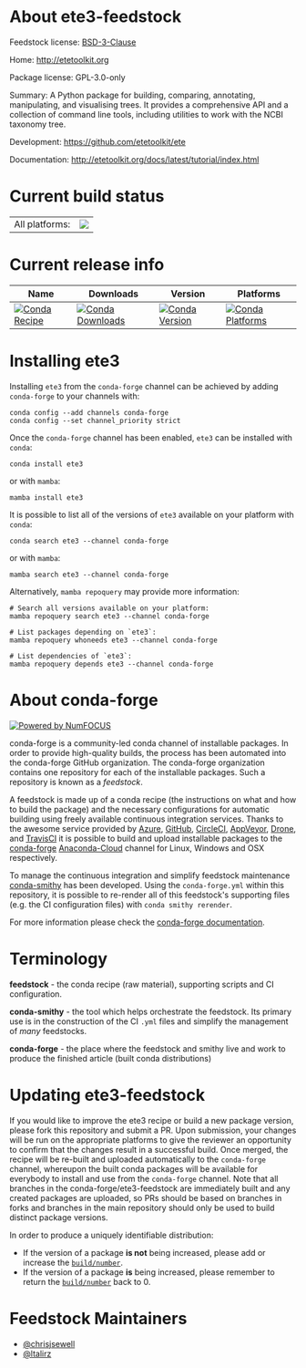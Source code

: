 About ete3-feedstock
====================

Feedstock license: [BSD-3-Clause](https://github.com/conda-forge/ete3-feedstock/blob/main/LICENSE.txt)

Home: http://etetoolkit.org

Package license: GPL-3.0-only

Summary: A Python package for building, comparing, annotating, manipulating, and visualising trees. It provides a comprehensive API and a collection of command line tools, including utilities to work with the NCBI taxonomy tree.

Development: https://github.com/etetoolkit/ete

Documentation: http://etetoolkit.org/docs/latest/tutorial/index.html

Current build status
====================


<table><tr><td>All platforms:</td>
    <td>
      <a href="https://dev.azure.com/conda-forge/feedstock-builds/_build/latest?definitionId=2294&branchName=main">
        <img src="https://dev.azure.com/conda-forge/feedstock-builds/_apis/build/status/ete3-feedstock?branchName=main">
      </a>
    </td>
  </tr>
</table>

Current release info
====================

| Name | Downloads | Version | Platforms |
| --- | --- | --- | --- |
| [![Conda Recipe](https://img.shields.io/badge/recipe-ete3-green.svg)](https://anaconda.org/conda-forge/ete3) | [![Conda Downloads](https://img.shields.io/conda/dn/conda-forge/ete3.svg)](https://anaconda.org/conda-forge/ete3) | [![Conda Version](https://img.shields.io/conda/vn/conda-forge/ete3.svg)](https://anaconda.org/conda-forge/ete3) | [![Conda Platforms](https://img.shields.io/conda/pn/conda-forge/ete3.svg)](https://anaconda.org/conda-forge/ete3) |

Installing ete3
===============

Installing `ete3` from the `conda-forge` channel can be achieved by adding `conda-forge` to your channels with:

```
conda config --add channels conda-forge
conda config --set channel_priority strict
```

Once the `conda-forge` channel has been enabled, `ete3` can be installed with `conda`:

```
conda install ete3
```

or with `mamba`:

```
mamba install ete3
```

It is possible to list all of the versions of `ete3` available on your platform with `conda`:

```
conda search ete3 --channel conda-forge
```

or with `mamba`:

```
mamba search ete3 --channel conda-forge
```

Alternatively, `mamba repoquery` may provide more information:

```
# Search all versions available on your platform:
mamba repoquery search ete3 --channel conda-forge

# List packages depending on `ete3`:
mamba repoquery whoneeds ete3 --channel conda-forge

# List dependencies of `ete3`:
mamba repoquery depends ete3 --channel conda-forge
```


About conda-forge
=================

[![Powered by
NumFOCUS](https://img.shields.io/badge/powered%20by-NumFOCUS-orange.svg?style=flat&colorA=E1523D&colorB=007D8A)](https://numfocus.org)

conda-forge is a community-led conda channel of installable packages.
In order to provide high-quality builds, the process has been automated into the
conda-forge GitHub organization. The conda-forge organization contains one repository
for each of the installable packages. Such a repository is known as a *feedstock*.

A feedstock is made up of a conda recipe (the instructions on what and how to build
the package) and the necessary configurations for automatic building using freely
available continuous integration services. Thanks to the awesome service provided by
[Azure](https://azure.microsoft.com/en-us/services/devops/), [GitHub](https://github.com/),
[CircleCI](https://circleci.com/), [AppVeyor](https://www.appveyor.com/),
[Drone](https://cloud.drone.io/welcome), and [TravisCI](https://travis-ci.com/)
it is possible to build and upload installable packages to the
[conda-forge](https://anaconda.org/conda-forge) [Anaconda-Cloud](https://anaconda.org/)
channel for Linux, Windows and OSX respectively.

To manage the continuous integration and simplify feedstock maintenance
[conda-smithy](https://github.com/conda-forge/conda-smithy) has been developed.
Using the ``conda-forge.yml`` within this repository, it is possible to re-render all of
this feedstock's supporting files (e.g. the CI configuration files) with ``conda smithy rerender``.

For more information please check the [conda-forge documentation](https://conda-forge.org/docs/).

Terminology
===========

**feedstock** - the conda recipe (raw material), supporting scripts and CI configuration.

**conda-smithy** - the tool which helps orchestrate the feedstock.
                   Its primary use is in the construction of the CI ``.yml`` files
                   and simplify the management of *many* feedstocks.

**conda-forge** - the place where the feedstock and smithy live and work to
                  produce the finished article (built conda distributions)


Updating ete3-feedstock
=======================

If you would like to improve the ete3 recipe or build a new
package version, please fork this repository and submit a PR. Upon submission,
your changes will be run on the appropriate platforms to give the reviewer an
opportunity to confirm that the changes result in a successful build. Once
merged, the recipe will be re-built and uploaded automatically to the
`conda-forge` channel, whereupon the built conda packages will be available for
everybody to install and use from the `conda-forge` channel.
Note that all branches in the conda-forge/ete3-feedstock are
immediately built and any created packages are uploaded, so PRs should be based
on branches in forks and branches in the main repository should only be used to
build distinct package versions.

In order to produce a uniquely identifiable distribution:
 * If the version of a package **is not** being increased, please add or increase
   the [``build/number``](https://docs.conda.io/projects/conda-build/en/latest/resources/define-metadata.html#build-number-and-string).
 * If the version of a package **is** being increased, please remember to return
   the [``build/number``](https://docs.conda.io/projects/conda-build/en/latest/resources/define-metadata.html#build-number-and-string)
   back to 0.

Feedstock Maintainers
=====================

* [@chrisjsewell](https://github.com/chrisjsewell/)
* [@ltalirz](https://github.com/ltalirz/)

